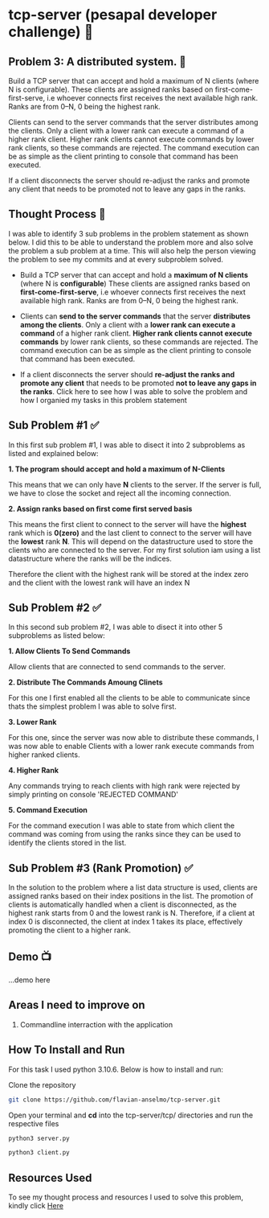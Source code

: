 # tcp-server (pesapal developer challenge) 🚀

## Problem 3: A distributed system. 📌
Build a TCP server that can accept and hold a maximum of N clients (where N is configurable).
These clients are assigned ranks based on first-come-first-serve, i.e whoever connects first receives the next available high rank. Ranks are from 0–N, 0 being the highest rank.

Clients can send to the server commands that the server distributes among the clients. Only a client with a lower rank can execute a command of a higher rank client. Higher rank clients cannot execute commands by lower rank clients, so these commands are rejected. The command execution can be as simple as the client printing to console that command has been executed.

If a client disconnects the server should re-adjust the ranks and promote any client that needs to be promoted not to leave any gaps in the ranks.

## Thought Process 🤹

I was able to identify 3 sub problems in the problem statement as shown below. I did this to be able to understand the problem more and also solve the problem a sub problem at a time. This will also help the person viewing the problem to see my commits and at every subproblem solved. 

- Build a TCP server that can accept and hold a **maximum of N clients** (where N is **configurable**) These clients are assigned ranks based on **first-come-first-serve**, i.e whoever connects first receives the next available high rank. Ranks are from 0–N, 0 being the highest rank.


- Clients can **send to the server commands** that the server **distributes among the clients**. Only a client with a **lower rank can execute a command** of a higher rank client. **Higher rank clients cannot execute commands** by lower rank clients, so these commands are rejected. The command execution can be as simple as the client printing to console that command has been executed.

- If a client disconnects the server should **re-adjust the ranks and promote any client** that needs to be promoted **not to leave any gaps in the ranks**.
Click here to see how I was able to solve the problem  and how I organied my tasks in this problem statement 


## Sub Problem #1 ✅
In this first sub problem #1, I was able to disect it into 2 subproblems as listed and explained below:

**1. The program should accept and hold a maximum of N-Clients**
    
This means that we can only have  **N** clients to the server. If the server is full, we have to close the socket and reject all the incoming connection. 

**2. Assign ranks based on first come first served basis**

This means the first client to connect to the server will have the **highest** rank which is **0(zero)** and the last client to connect to the server will have the **lowest** rank **N**. This will depend on the datastructure used to store the clients who are connected to the server. For my first solution iam using a list datastructure where the ranks will be the indices. 

Therefore the client with the highest rank will be stored at the index zero and the client with the lowest rank will have an index N 

## Sub Problem #2 ✅
In this second sub problem #2, I was able to disect it into other 5 subproblems as listed below:

**1. Allow Clients To Send Commands**

Allow clients that are connected to send commands to the server. 

**2. Distribute The Commands Amoung Clinets** 

For this one I first enabled all the clients to be able to communicate since thats the simplest problem I was able to solve  first. 

**3. Lower Rank**

For this one, since the server was now able to distribute these commands, I was now able to enable Clients with a lower rank  execute commands from  higher ranked clients. 

**4. Higher Rank** 

Any commands trying to reach clients with high rank were rejected by simply printing on console 'REJECTED COMMAND' 

**5. Command Execution**

For the command execution I was able to state from which client the command was coming from using the ranks since they can be used to identify the clients stored in the list. 



## Sub Problem #3 (Rank Promotion) ✅ 

In the solution to the problem where a list data structure is used, clients are assigned ranks based on their index positions in the list. The promotion of clients is automatically handled when a client is disconnected, as the highest rank starts from 0 and the lowest rank is N. Therefore, if a client at index 0 is disconnected, the client at index 1 takes its place, effectively promoting the client to a higher rank.


## Demo 📺️
...demo here 

## Areas I need to improve on 
1. Commandline interraction with the application


## How To Install and Run 

For this task I  used python 3.10.6. Below is how to install and run:

Clone the repository 

```bash
git clone https://github.com/flavian-anselmo/tcp-server.git
```
Open your terminal and **cd** into the tcp-server/tcp/ directories and run the respective files

```bash 
python3 server.py
```
```bash
python3 client.py 
```
## Resources Used 
To see my thought process and resources I used to solve this problem, kindly click [Here](https://dent-coyote-f08.notion.site/pesapal-developer-challenge-TCP-3-6c0ac8248d92419eb91f1d1c3a6952e0)

